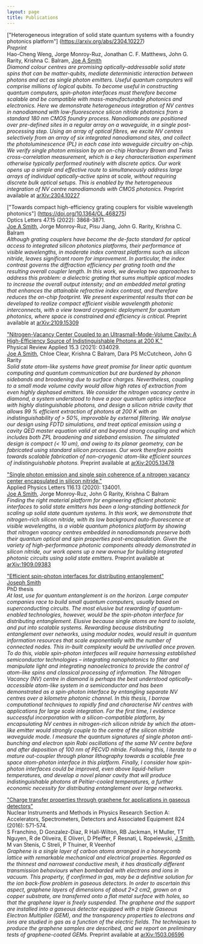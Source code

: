 ```yaml
---
layout: page
title: Publications
---
```

["Heterogeneous integration of solid state quantum systems with a foundry photonics platform"]
(https://arxiv.org/abs/2304.10227) \
*Preprint* \
Hao-Cheng Weng, Jorge Monroy-Ruz, Jonathan C. F. Matthews, John G. Rarity, Krishna C. Balram, <u>Joe A Smith</u> \
*Diamond colour centres are promising optically-addressable solid state spins that can be matter-qubits, mediate deterministic interaction between photons and act as single photon emitters. Useful quantum computers will comprise millions of logical qubits. To become useful in constructing quantum computers, spin-photon interfaces must therefore become scalable and be compatible with mass-manufacturable photonics and electronics. Here we demonstrate heterogeneous integration of NV centres in nanodiamond with low-fluorescence silicon nitride photonics from a standard 180 nm CMOS foundry process. Nanodiamonds are positioned over pre-defined sites in a regular array on a waveguide, in a single post-processing step. Using an array of optical fibres, we excite NV centres selectively from an array of six integrated nanodiamond sites, and collect the photoluminescence (PL) in each case into waveguide circuitry on-chip. We verify single photon emission by an on-chip Hanbury Brown and Twiss cross-correlation measurement, which is a key characterisation experiment otherwise typically performed routinely with discrete optics. Our work opens up a simple and effective route to simultaneously address large arrays of individual optically-active spins at scale, without requiring discrete bulk optical setups. This is enabled by the heterogeneous integration of NV centre nanodiamonds with CMOS photonics.* 
Preprint available at [arXiv:2304.10227](https://arxiv.org/abs/2304.10227)

["Towards compact high-efficiency grating couplers for visible wavelength photonics"]
(https://doi.org/10.1364/OL.468275) \
Optics Letters 47.15 (2022): 3868-3871. \
<u>Joe A Smith</u>, Jorge Monroy-Ruz, Pisu Jiang, John G. Rarity, Krishna C. Balram \
*Although grating couplers have become the de-facto standard for optical access to integrated silicon photonics platforms, their performance at visible wavelengths, in moderate index contrast platforms such as silicon nitride, leaves significant room for improvement. In particular, the index contrast governs the diffraction efficiency per grating tooth and the resulting overall coupler length. In this work, we develop two approaches to address this problem: a dielectric grating that sums multiple optical modes to increase the overall output intensity; and an embedded metal grating that enhances the attainable refractive index contrast, and therefore reduces the on-chip footprint. We present experimental results that can be developed to realize compact efficient visible wavelength photonic interconnects, with a view toward cryogenic deployment for quantum photonics, where space is constrained and efficiency is critical.* 
Preprint available at [arXiv:2109.15309](https://arxiv.org/abs/2109.15309)

["Nitrogen-Vacancy Center Coupled to an Ultrasmall-Mode-Volume Cavity: A High-Efficiency Source of Indistinguishable Photons at 200 K."](https://journals.aps.org/prapplied/abstract/10.1103/PhysRevApplied.15.034029) \
Physical Review Applied 15.3 (2021): 034029. \
<u>Joe A Smith</u>, Chloe Clear, Krishna C Balram, Dara PS McCutcheon, John G Rarity \
*Solid state atom-like systems have great promise for linear optic quantum computing and quantum communication but are burdened by phonon sidebands and broadening due to surface charges. Nevertheless, coupling to a small mode volume cavity would allow high rates of extraction from even highly dephased emitters. We consider the nitrogen vacancy centre in diamond, a system understood to have a poor quantum optics interface with highly distinguishable photons, and design a silicon nitride cavity that allows 99 % efficient extraction of photons at 200 K with an indistinguishability of > 50%, improvable by external filtering. We analyse our design using FDTD simulations, and treat optical emission using a cavity QED master equation valid at and beyond strong coupling and which includes both ZPL broadening and sideband emission. The simulated design is compact (< 10 um), and owing to its planar geometry, can be fabricated using standard silicon processes. Our work therefore points towards scalable fabrication of non-cryogenic atom-like efficient sources of indistinguishable photons.* 
Preprint available at [arXiv:2005.13478](https://arxiv.org/abs/2005.13478)

["Single photon emission and single spin coherence of a nitrogen vacancy center encapsulated in silicon nitride."](https://aip.scitation.org/doi/full/10.1063/5.0002709) \
Applied Physics Letters 116.13 (2020): 134001. \
<u>Joe A Smith</u>, Jorge Monroy-Ruz, John G Rarity, Krishna C Balram \
*Finding the right material platform for engineering efficient photonic interfaces to solid state emitters has been a long-standing bottleneck for scaling up solid state quantum systems. In this work, we demonstrate that nitrogen-rich silicon nitride, with its low background auto-fluorescence at visible wavelengths, is a viable quantum photonics platform by showing that nitrogen vacancy centres embedded in nanodiamonds preserve both their quantum optical and spin properties post-encapsulation. Given the variety of high-performance photonic components already demonstrated in silicon nitride, our work opens up a new avenue for building integrated photonic circuits using solid state emitters.*
Preprint available at [arXiv:1909.09383](https://arxiv.org/abs/1909.09383)

["Efficient spin-photon interfaces for distributing entanglement"](https://research-information.bris.ac.uk/en/studentTheses/efficient-spin-photon-interfaces-for-distributing-entanglement)\
<u>Joseph Smith</u> \
PhD thesis \
*At last, use for quantum entanglement is on the horizon. Large computer companies race to build small quantum computers, usually based on superconducting circuits. The most elusive but rewarding of quantum-enabled technologies, however, would be the spin-photon interface for distributing entanglement. Elusive because single atoms are hard to isolate, and put into scalable systems. Rewarding because distributing entanglement over networks, using modular nodes, would result in quantum information resources that scale exponentially with the number of connected nodes. This in-built complexity would be unrivalled once proven. To do this, viable spin-photon interfaces will require harnessing established semiconductor technologies – integrating nanophotonics to filter and manipulate light and integrating nanoelectronics to provide the control of atom-like spins and classical processing of information. The Nitrogen Vacancy (NV) centre in diamond is perhaps the best understood optically-accessible atom-like system in a semiconductor and has been demonstrated as a spin-photon interface by entangling separate NV centres over a kilometre photonic channel. In this thesis, I borrow computational techniques to rapidly find and characterise NV centres with applications for large scale integration. For the first time, I evidence successful incorporation with a silicon-compatible platform, by encapsulating NV centres in nitrogen-rich silicon nitride by which the atom-like emitter would strongly couple to the centre of the silicon nitride waveguide mode. I measure the quantum signatures of single photon anti-bunching and electron spin Rabi oscillations of the same NV centre before and after deposition of 100 nm of PECVD nitride. Following this, I iterate to a mature out-coupler through planar lithography towards a scalable free space atom-photon interface in this platform. Finally, I consider how spin-photon interfaces could be improved, even above liquid-helium temperatures, and develop a novel planar cavity that will produce indistinguishable photons at Peltier-cooled temperatures, a further economic necessity for distributing entanglement over large networks.*



["Charge transfer properties through graphene for applications in gaseous detectors"](https://www.sciencedirect.com/science/article/pii/S0168900215014515) \
Nuclear Instruments and Methods in Physics Research Section A: Accelerators, Spectrometers, Detectors and Associated Equipment 824 (2016): 571-574. \
S Franchino, D Gonzalez-Diaz, R Hall-Wilton, RB Jackman, H Muller, TT Nguyen, R de Oliveira, E Oliveri, D Pfeiffer, F Resnati, L Ropelewski, <u>J Smith</u>, M van Stenis, C Streli, P Thuiner, R Veenhof \
*Graphene is a single layer of carbon atoms arranged in a honeycomb lattice with remarkable mechanical and electrical properties. Regarded as the thinnest and narrowest conductive mesh, it has drastically different transmission behaviours when bombarded with electrons and ions in vacuum. This property, if confirmed in gas, may be a definitive solution for the ion back-flow problem in gaseous detectors. In order to ascertain this aspect, graphene layers of dimensions of about 2×2 cm2, grown on a copper substrate, are transferred onto a flat metal surface with holes, so that the graphene layer is freely suspended. The graphene and the support are installed into a gaseous detector equipped with a triple Gaseous Electron Multiplier (GEM), and the transparency properties to electrons and ions are studied in gas as a function of the electric fields. The techniques to produce the graphene samples are described, and we report on preliminary tests of graphene-coated GEMs.*
Preprint available at [arXiv:1503.06596](https://arxiv.org/abs/1503.06596)
